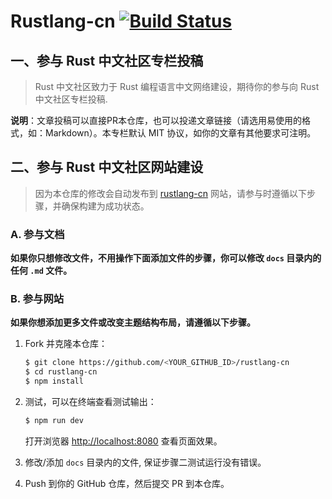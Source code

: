 # Rustlang-cn [![Build Status](https://travis-ci.org/rustlang-cn/rustlang-cn.svg?branch=master)](https://travis-ci.org/rustlang-cn/rustlang-cn)

## 一、参与 Rust 中文社区专栏投稿

> Rust 中文社区致力于 Rust 编程语言中文网络建设，期待你的参与向 Rust 中文社区专栏投稿.

**说明**：文章投稿可以直接PR本仓库，也可以投递文章链接（请选用易使用的格式，如：Markdown）。本专栏默认 MIT 协议，如你的文章有其他要求可注明。

## 二、参与 Rust 中文社区网站建设

> 因为本仓库的修改会自动发布到 [rustlang-cn](https://rustlang-cn.org/) 网站，请参与时遵循以下步骤，并确保构建为成功状态。

### A. 参与文档

**如果你只想修改文件，不用操作下面添加文件的步骤，你可以修改 `docs` 目录内的任何 `.md` 文件。**

### B. 参与网站

**如果你想添加更多文件或改变主题结构布局，请遵循以下步骤。**

1. Fork 并克隆本仓库：

    ```bash
    $ git clone https://github.com/<YOUR_GITHUB_ID>/rustlang-cn
    $ cd rustlang-cn
    $ npm install
    ```

2. 测试，可以在终端查看测试输出：

    ```bash
    $ npm run dev
    ```

    打开浏览器 <http://localhost:8080> 查看页面效果。

3. 修改/添加 `docs` 目录内的文件, 保证步骤二测试运行没有错误。

4. Push 到你的 GitHub 仓库，然后提交 PR 到本仓库。
